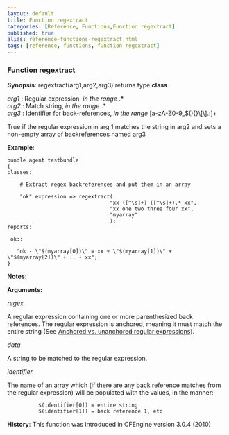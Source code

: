 ```yaml
---
layout: default
title: Function regextract
categories: [Reference, Functions,Function regextract]
published: true
alias: reference-functions-regextract.html
tags: [reference, functions, function regextract]
---
```


### Function regextract

**Synopsis**: regextract(arg1,arg2,arg3) returns type **class**

  
 *arg1* : Regular expression, *in the range* .\*   
 *arg2* : Match string, *in the range* .\*   
 *arg3* : Identifier for back-references, *in the range*
[a-zA-Z0-9\_\$(){}\\[\\].:]+   

True if the regular expression in arg 1 matches the string in arg2 and
sets a non-empty array of backreferences named arg3

**Example**:  
   

```cf3
bundle agent testbundle
{
classes:

    # Extract regex backreferences and put them in an array

    "ok" expression => regextract(
                                 "xx ([^\s]+) ([^\s]+).* xx",
                                 "xx one two three four xx",
                                 "myarray"
                                 );
reports:

 ok::

   "ok - \"$(myarray[0])\" = xx + \"$(myarray[1])\" + \"$(myarray[2])\" + .. + xx";
}

```

**Notes**:  
   

**Arguments:**

*regex*

A regular expression containing one or more parenthesized back
references. The regular expression is anchored, meaning it must match
the entire string (See [Anchored vs. unanchored regular
expressions](#Anchored-vs_002e-unanchored-regular-expressions)).   

*data*

A string to be matched to the regular expression.   

*identifier*

The name of an array which (if there are any back reference matches from
the regular expression) will be populated with the values, in the
manner:

```cf3
          $(identifier[0]) = entire string
          $(identifier[1]) = back reference 1, etc
```

**History**: This function was introduced in CFEngine version 3.0.4
(2010)
